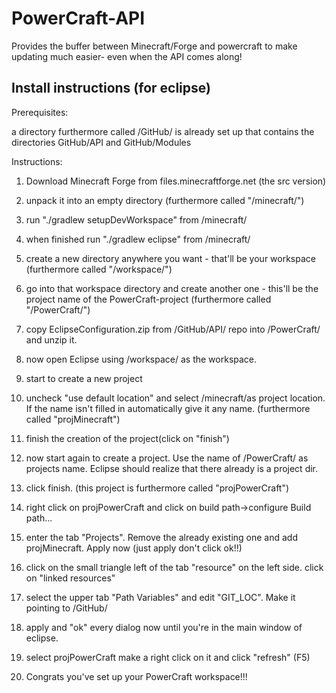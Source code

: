 PowerCraft-API
===============

Provides the buffer between Minecraft/Forge and powercraft to make updating much
easier- even when the API comes along!


Install instructions (for eclipse)
--------------------
Prerequisites:

a directory furthermore called /GitHub/ is already set up that contains the directories GitHub/API and GitHub/Modules

Instructions:

1. Download Minecraft Forge from files.minecraftforge.net (the src version)

2. unpack it into an empty directory (furthermore called "/minecraft/")

3. run "./gradlew setupDevWorkspace" from /minecraft/

4. when finished run "./gradlew eclipse" from /minecraft/

5. create a new directory anywhere you want - that'll be your workspace (furthermore called "/workspace/")

6. go into that workspace directory and create another one - this'll be the project name of the PowerCraft-project (furthermore called "/PowerCraft/")

7. copy EclipseConfiguration.zip from /GitHub/API/ repo into /PowerCraft/ and unzip it.

8. now open Eclipse using /workspace/ as the workspace.

9. start to create a new project

10. uncheck "use default location" and select /minecraft/as project location. If the name isn't filled in automatically give it any name. (furthermore called "projMinecraft")

11. finish the creation of the project(click on "finish")

12. now start again to create a project. Use the name of /PowerCraft/ as projects name. Eclipse should realize that there already is a project dir.

13. click finish. (this project is furthermore called "projPowerCraft")

14. right click on projPowerCraft and click on build path->configure Build path...

15. enter the tab "Projects". Remove the already existing one and add projMinecraft. Apply now (just apply don't click ok!!)

16. click on the small triangle left of the tab "resource" on the left side. click on "linked resources"

17. select the upper tab "Path Variables" and edit "GIT_LOC". Make it pointing to /GitHub/

18. apply and "ok" every dialog now until you're in the main window of eclipse.

19. select projPowerCraft make a right click on it and click "refresh" (F5)

20. Congrats you've set up your PowerCraft workspace!!!